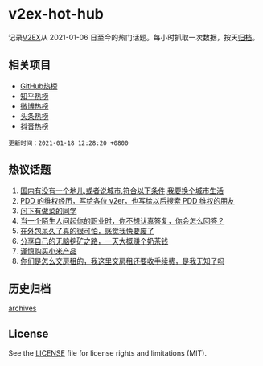# v2ex-hot-hub

 记录[V2EX](https://www.v2ex.com/)从 2021-01-06 日至今的热门话题。每小时抓取一次数据，按天[归档](archives)。
 
 ## 相关项目

- [GitHub热榜](https://github.com/lonnyzhang423/github-hot-hub)
- [知乎热榜](https://github.com/lonnyzhang423/zhihu-hot-hub)
- [微博热榜](https://github.com/lonnyzhang423/weibo-hot-hub)
- [头条热榜](https://github.com/lonnyzhang423/toutiao-hot-hub)
- [抖音热榜](https://github.com/lonnyzhang423/douyin-hot-hub)


 `更新时间：2021-01-18 12:28:20 +0800`

## 热议话题

1. [国内有没有一个地儿,或者说城市,符合以下条件,我要换个城市生活](https://www.v2ex.com/t/745623)
1. [PDD 的维权经历，写给各位 v2er，也写给以后搜索 PDD 维权的朋友](https://www.v2ex.com/t/745645)
1. [问下有做菜的同学](https://www.v2ex.com/t/745658)
1. [当一个陌生人问起你的职业时，你不想认真答复，你会怎么回答？](https://www.v2ex.com/t/745712)
1. [在外包呆久了真的很可怕，感觉我快要废了](https://www.v2ex.com/t/745772)
1. [分享自己的无脑挖矿之路，一天大概赚个奶茶钱](https://www.v2ex.com/t/745685)
1. [谨慎购买小米产品](https://www.v2ex.com/t/745792)
1. [你们是怎么交房租的，我这里交房租还要收手续费，是我无知了吗](https://www.v2ex.com/t/745627)

## 历史归档

[archives](archives)

## License

See the [LICENSE](LICENSE) file for license rights and limitations (MIT).
